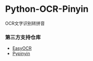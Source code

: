 # Python-OCR-Pinyin
OCR文字识别转拼音


### 第三方支持仓库
* [EasyOCR](https://github.com/JaidedAI/EasyOCR)
* [Pypinyin](https://github.com/mozillazg/python-pinyin)